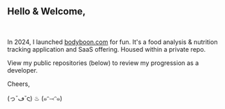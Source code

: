 <h2>Hello & Welcome, </h2><br/>

In 2024, I launched [bodyboon.com](https://bodyboon.com/) for fun. It's a food analysis & nutrition tracking application and SaaS offering. Housed within a private repo.

View my public repositories (below) to review my progression as a developer.

Cheers,

(っ˘ڡ˘ς) ♨ (๑ᵔ⤙ᵔ๑)<br/>
